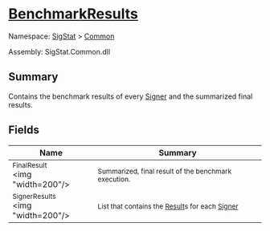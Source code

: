 # [BenchmarkResults](./BenchmarkResults.md)

Namespace: [SigStat]() > [Common](./README.md)

Assembly: SigStat.Common.dll

## Summary
Contains the benchmark results of every [Signer](https://github.com/hargitomi97/sigstat/blob/master/docs/md/SigStat/Common/Signer.md) and the summarized final results.

## Fields

| Name | Summary | 
| --- | --- | 
| <sub>FinalResult</sub><div style="pointer-events: none; cursor: default;"><img "width=200"/></div>| <sub>Summarized, final result of the benchmark execution.</sub>| <br>
| <sub>SignerResults</sub><div style="pointer-events: none; cursor: default;"><img "width=200"/></div>| <sub>List that contains the [Result](https://github.com/hargitomi97/sigstat/blob/master/docs/md/SigStat/Common/Result.md)s for each [Signer](https://github.com/hargitomi97/sigstat/blob/master/docs/md/SigStat/Common/Signer.md)</sub>| <br>


